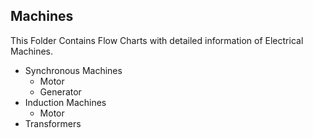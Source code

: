 ## Machines
This Folder Contains Flow Charts with detailed information of Electrical Machines.
- Synchronous Machines
  - Motor
  - Generator
- Induction Machines
  - Motor
- Transformers
